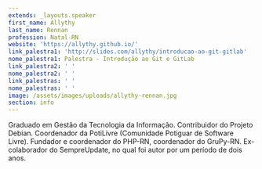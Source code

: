 ```yaml
---
extends: _layouts.speaker
first_name: Allythy
last_name: Rennan
profession: Natal-RN
website: 'https://allythy.github.io/'
link_palestra1: 'http://slides.com/allythy/introducao-ao-git-gitlab'
nome_palestra1: Palestra - Introdução ao Git e GitLab
link_palestra2: ' '
nome_palestra2: ' '
link_palestras: ' '
nome_palestras: ' '
image: /assets/images/uploads/allythy-rennan.jpg
section: info
---
```

Graduado em Gestão da Tecnologia da Informação. Contribuidor do Projeto Debian. Coordenador da PotiLivre (Comunidade Potiguar de Software Livre). Fundador e coordenador do PHP-RN, coordenador do GruPy-RN. Ex-colaborador do SempreUpdate, no qual foi autor por um período de dois anos.
